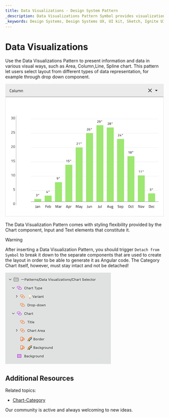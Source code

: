 ```yaml
---
title: Data Visualizations - Design System Pattern
_description: Data Visualizations Pattern Symbol provides visualization of data or information in various layouts and representations.
_keywords: Design Systems, Design Systems UX, UI kit, Sketch, Ignite UI for Angular, Sketch to Angular, Angular, Angular Design System, Export code from Sketch, Design Kits for Angular, Sketch HTML, Sketch to HTML, Sketch UI kits
---
```


# Data Visualizations

Use the Data Visualizations Pattern to present information and data in various visual ways, such as Area, Column,Line, Spline chart. This pattern let users select layout from different types of data representation, for example through drop down component.

<img class="responsive-img" src="../images/data_visualizations.png" srcset="../images/data_visualizations@2x.png 2x" />

The Data Visualization Pattern comes with styling flexibility provided by the Chart component, Input and Text elements that constitute it.

> [!WARNING]
> After inserting a Data Visualization Pattern, you should trigger `Detach from Symbol` to break it down to the separate components that are used to create the layout in order to be able to generate it as Angular code. The Category Chart itself, however, must stay intact and not be detached!

<img class="responsive-img" src="../images/data_visualizations_detach.png"  srcset="../images/data_visualizations_detach@2x.png 2x" />

## Additional Resources

Related topics:

- [Chart-Category](../components/chart-category.md)
  <div class="divider--half"></div>

Our community is active and always welcoming to new ideas.


